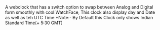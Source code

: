 A webclock that has a switch option to swap between Analog and Digital form smoothly with cool WatchFace, This clock also display day and Date as well as teh UTC Time
*Note:- By Default this Clock only shows Indian Standard Time(+ 5:30 GMT)

